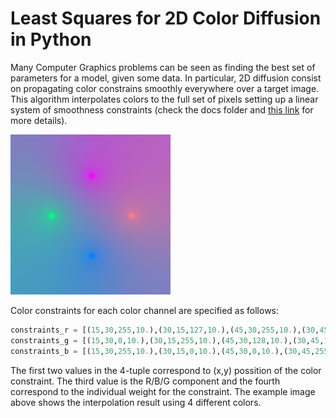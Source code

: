 # Least Squares for 2D Color Diffusion in Python

Many Computer Graphics problems can be seen as finding the best set of parameters for a model, given some data. In particular, 2D diffusion consist on propagating color constrains smoothly everywhere over a target image. This algorithm interpolates colors to the full set of pixels setting up a linear system of smoothness constraints (check the docs folder and [this link](https://en.wikipedia.org/wiki/Linear_least_squares#Derivation_of_the_normal_equations) for more details).

![Diffusion result usign 4 input colors.](https://github.com/emmanueliarussi/diffusion_2D_least_squares/blob/master/interpolation_sample.png)

Color constraints for each color channel are specified as follows: 
```python
constraints_r = [(15,30,255,10.),(30,15,127,10.),(45,30,255,10.),(30,45,128,10.)]
constraints_g = [(15,30,0,10.),(30,15,255,10.),(45,30,128,10.),(30,45,128,10.)]
constraints_b = [(15,30,255,10.),(30,15,0,10.),(45,30,0,10.),(30,45,255,10.)]
```
The first two values in the 4-tuple correspond to (x,y) possition of the color constraint. The third value is the R/B/G component and the fourth correspond to the individual weight for the constraint. The example image above shows the interpolation result using 4 different colors. 

